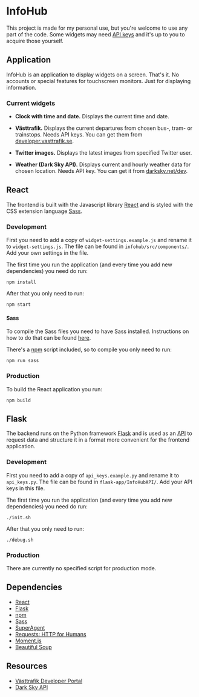 # InfoHub
This project is made for my personal use, but you're welcome to use any part of the code. Some widgets may need [API keys](https://en.wikipedia.org/wiki/Application_programming_interface_key) and it's up to you to acquire those yourself.

## Application
InfoHub is an application to display widgets on a screen. That's it. No accounts or special features for touchscreen monitors. Just for displaying information.

### Current widgets
* **Clock with time and date.** Displays the current time and date.

* **Västtrafik.** Displays the current departures from chosen bus-, tram- or trainstops. Needs API keys. You can get them from [developer.vasttrafik.se](https://developer.vasttrafik.se/portal/#/).

* **Twitter images.** Displays the latest images from specified Twitter user.

* **Weather (Dark Sky API).** Displays current and hourly weather data for chosen location. Needs API key. You can get it from [darksky.net/dev](https://darksky.net/dev/).

## React
The frontend is built with the Javascript library [React](https://facebook.github.io/react/) and is styled with the CSS extension language [Sass](http://sass-lang.com).

### Development
First you need to add a copy of `widget-settings.example.js` and rename it to `widget-settings.js`. The file can be found in `infohub/src/components/`. Add your own settings in the file.

The first time you run the application (and every time you add new dependencies) you need do run:
```
npm install
```
After that you only need to run:
```
npm start
```

#### Sass
To compile the Sass files you need to have Sass installed. Instructions on how to do that can be found [here](http://sass-lang.com/install).

There's a [npm](https://www.npmjs.com) script included, so to compile you only need to run:
```
npm run sass
```

### Production
To build the React application you run:
```
npm build
```

## Flask
The backend runs on the Python framework [Flask](http://flask.pocoo.org) and is used as an [API](https://en.wikipedia.org/wiki/Application_programming_interface) to request data and structure it in a format more convenient for the frontend application.

### Development
First you need to add a copy of `api_keys.example.py` and rename it to `api_keys.py`. The file can be found in `flask-app/InfoHubAPI/`. Add your API keys in this file.

The first time you run the application (and every time you add new dependencies) you need do run:
```
./init.sh
```
After that you only need to run:
```
./debug.sh
```

### Production
There are currently no specified script for production mode.

## Dependencies
* [React](https://facebook.github.io/react/)
* [Flask](http://flask.pocoo.org)
* [npm](https://www.npmjs.com)
* [Sass](http://sass-lang.com)
* [SuperAgent](https://visionmedia.github.io/superagent/)
* [Requests: HTTP for Humans](http://docs.python-requests.org/en/master/)
* [Moment.js](http://momentjs.com)
* [Beautiful Soup](https://www.crummy.com/software/BeautifulSoup/)

## Resources
* [Västtrafik Developer Portal](https://developer.vasttrafik.se/portal/#/)
* [Dark Sky API](https://darksky.net/dev/)
